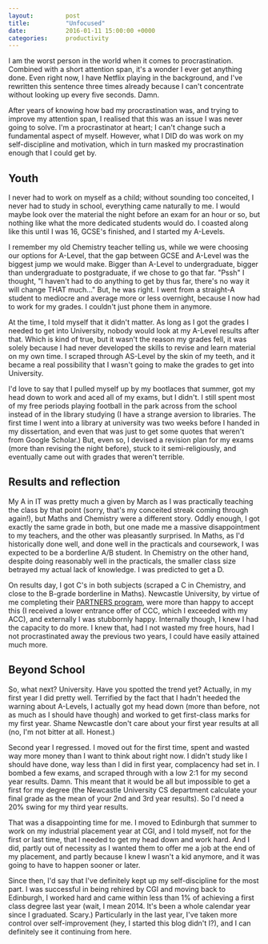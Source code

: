 ```yaml
---
layout:         post
title:          "Unfocused"
date:           2016-01-11 15:00:00 +0000
categories:     productivity
---
```


I am the worst person in the world when it comes to procrastination. Combined with a short attention span, it's a wonder I ever get anything done. Even right now, I have Netflix playing in the background, and I've rewritten this sentence three times already because I can't concentrate without looking up every five seconds. Damn.

<!-- Read More -->

After years of knowing how bad my procrastination was, and trying to improve my attention span, I realised that this was an issue I was never going to solve. I'm a procrastinator at heart; I can't change such a fundamental aspect of myself. However, what I DID do was work on my self-discipline and motivation, which in turn masked my procrastination enough that I could get by. 

## Youth

I never had to work on myself as a child; without sounding too conceited, I never had to study in school, everything came naturally to me. I would maybe look over the material the night before an exam for an hour or so, but nothing like what the more dedicated students would do. I coasted along like this until I was 16, GCSE's finished, and I started my A-Levels. 

I remember my old Chemistry teacher telling us, while we were choosing our options for A-Level, that the gap between GCSE and A-Level was the biggest jump we would make. Bigger than A-Level to undergraduate, bigger than undergraduate to postgraduate, if we chose to go that far. "Pssh" I thought, "I haven't had to do anything to get by thus far, there's no way it will change THAT much..." But, he was right. I went from a straight-A student to mediocre and average more or less overnight, because I now had to work for my grades. I couldn't just phone them in anymore.

At the time, I told myself that it didn't matter. As long as I got the grades I needed to get into University, nobody would look at my A-Level results after that. Which is kind of true, but it wasn't the reason my grades fell, it was solely because I had never developed the skills to revise and learn material on my own time. I scraped through AS-Level by the skin of my teeth, and it became a real possibility that I wasn't going to make the grades to get into University.

I'd love to say that I pulled myself up by my bootlaces that summer, got my head down to work and aced all of my exams, but I didn't. I still spent most of my free periods playing football in the park across from the school instead of in the library studying (I have a strange aversion to libraries. The first time I went into a library at university was two weeks before I handed in my dissertation, and even that was just to get some quotes that weren't from Google Scholar.) But, even so, I devised a revision plan for my exams (more than revising the night before), stuck to it semi-religiously, and eventually came out with grades that weren't terrible. 

## Results and reflection

My A in IT was pretty much a given by March as I was practically teaching the class by that point (sorry, that's my conceited streak coming through again!), but Maths and Chemistry were a different story. Oddly enough, I got exactly the same grade in both, but one made me a massive disappointment to my teachers, and the other was pleasantly surprised. In Maths, as I'd historically done well, and done well in the practicals and coursework, I was expected to be a borderline A/B student. In Chemistry on the other hand, despite doing reasonably well in the practicals, the smaller class size betrayed my actual lack of knowledge. I was predicted to get a D.

On results day, I got C's in both subjects (scraped a C in Chemistry, and close to the B-grade borderline in Maths). Newcastle University, by virtue of me completing their [PARTNERS program][PARTNERS-link], were more than happy to accept this (I received a lower entrance offer of CCC, which I exceeded with my ACC), and externally I was stubbornly happy. Internally though, I knew I had the capacity to do more. I knew that, had I not wasted my free hours, had I not procrastinated away the previous two years, I could have easily attained much more.

## Beyond School

So, what next? University. Have you spotted the trend yet? Actually, in my first year I did pretty well. Terrified by the fact that I hadn't heeded the warning about A-Levels, I actually got my head down (more than before, not as much as I should have though) and worked to get first-class marks for my first year. Shame Newcastle don't care about your first year results at all (no, I'm not bitter at all. Honest.)

Second year I regressed. I moved out for the first time, spent and wasted way more money than I want to think about right now. I didn't study like I should have done, way less than I did in first year, complacency had set in. I bombed a few exams, and scraped through with a low 2:1 for my second year results. Damn. This meant that it would be all but impossible to get a first for my degree (the Newcastle University CS department calculate your final grade as the mean of your 2nd and 3rd year results). So I'd need a 20% swing for my third year results.

That was a disappointing time for me. I moved to Edinburgh that summer to work on my industrial placement year at CGI, and I told myself, not for the first or last time, that I needed to get my head down and work hard. And I did, partly out of necessity as I wanted them to offer me a job at the end of my placement, and partly because I knew I wasn't a kid anymore, and it was going to have to happen sooner or later.

Since then, I'd say that I've definitely kept up my self-discipline for the most part. I was successful in being rehired by CGI and moving back to Edinburgh, I worked hard and came within less than 1% of achieving a first class degree last year (wait, I mean 2014. It's been a whole calendar year since I graduated. Scary.) Particularly in the last year, I've taken more control over self-improvement (hey, I started this blog didn't I?), and I can definitely see it continuing from here.

[PARTNERS-link]: http://www.ncl.ac.uk/schools/partners/